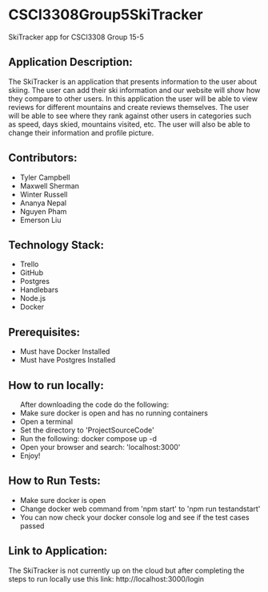 # CSCI3308Group5SkiTracker
SkiTracker app for CSCI3308 Group 15-5
<h2>Application Description:</h2>
The SkiTracker is an application that presents information to the user about skiing. The user can add their ski information and our website will show how they compare to other users. In this application the user will be able to view reviews for different mountains and create reviews themselves. The user will be able to see where they rank against other users in categories such as speed, days skied, mountains visited, etc. The user will also be able to change their information and profile picture.  
<h2>Contributors:</h2>
<ul>
  <li>Tyler Campbell</li>
  <li>Maxwell Sherman</li>
  <li>Winter Russell</li>
  <li>Ananya Nepal</li>
  <li>Nguyen Pham</li>
  <li>Emerson Liu</li>
</ul>
<h2>Technology Stack:</h2>
<ul>
  <li>Trello</li>
  <li>GitHub</li>
  <li>Postgres</li>
  <li>Handlebars</li>
  <li>Node.js</li>
  <li>Docker</li>
</ul>
<h2>Prerequisites:</h2>
<ul>
  <li>Must have Docker Installed</li>
  <li>Must have Postgres Installed</li>
</ul>
<h2>How to run locally: </h2>
<ul>
After downloading the code do the following:
  <li>Make sure docker is open and has no running containers</li>
  <li>Open a terminal</li>
  <li>Set the directory to 'ProjectSourceCode'</li>
  <li>Run the following: docker compose up -d</li>
  <li>Open your browser and search: 'localhost:3000'</li>
  <li>Enjoy!</li>
</ul>
<h2>How to Run Tests:</h2>
<ul>
  <li>Make sure docker is open</li>
  <li>Change docker web command from 'npm start' to 'npm run testandstart'</li>
  <li>You can now check your docker console log and see if the test cases passed</li>
</ul>
<h2>Link to Application:</h2>
The SkiTracker is not currently up on the cloud but after completing the steps to run locally use this link: http://localhost:3000/login
